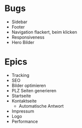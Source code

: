 # Bugs
- Sidebar
- Footer
- Navigation flackert, beim klicken
- Responsiveness
- Hero Bilder

# Epics
- Tracking
- SEO
- Bilder optimieren
- PLZ Seiten generieren
- Startseite
- Kontaktseite
    - Automatische Antwort
- Impressum
- Logo
- Performance

